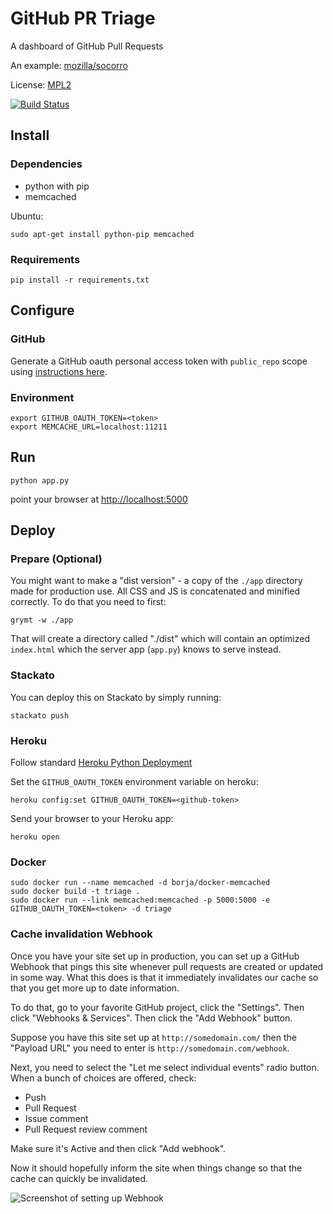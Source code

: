 # GitHub PR Triage

A dashboard of GitHub Pull Requests

An example: [mozilla/socorro](https://prs.mozilla.io/mozilla/socorro)

License: [MPL2](https://www.mozilla.org/MPL/2.0/)

[![Build Status](https://travis-ci.org/peterbe/github-pr-triage.svg?branch=master)](https://travis-ci.org/peterbe/github-pr-triage)

## Install

### Dependencies

 * python with pip
 * memcached

Ubuntu:

    sudo apt-get install python-pip memcached

### Requirements

    pip install -r requirements.txt

## Configure

### GitHub
Generate a GitHub oauth personal access token with `public_repo` scope using
[instructions here](https://help.github.com/articles/creating-an-access-token-for-command-line-use).

### Environment

    export GITHUB_OAUTH_TOKEN=<token>
    export MEMCACHE_URL=localhost:11211

## Run

    python app.py

point your browser at [http://localhost:5000](http://localhost:5000)

## Deploy

### Prepare (Optional)

You might want to make a "dist version" - a copy of the `./app` directory made
for production use. All CSS and JS is concatenated and minified correctly.
To do that you need to first:

    grymt -w ./app

That will create a directory called "./dist" which will contain an optimized
`index.html` which the server app (`app.py`) knows to serve instead.

### Stackato
You can deploy this on Stackato by simply running:

    stackato push

### Heroku

Follow standard [Heroku Python
Deployment](https://devcenter.heroku.com/articles/getting-started-with-python#deploy-your-application-to-heroku)

Set the `GITHUB_OAUTH_TOKEN` environment variable on heroku:

    heroku config:set GITHUB_OAUTH_TOKEN=<github-token>

Send your browser to your Heroku app:

    heroku open

### Docker

    sudo docker run --name memcached -d borja/docker-memcached
    sudo docker build -t triage .
    sudo docker run --link memcached:memcached -p 5000:5000 -e GITHUB_OAUTH_TOKEN=<token> -d triage

### Cache invalidation Webhook

Once you have your site set up in production, you can set up a GitHub Webhook
that pings this site whenever pull requests are created or updated in some way.
What this does is that it immediately invalidates our cache so that you get
more up to date information.

To do that, go to your favorite GitHub project, click the "Settings".
Then click "Webhooks & Services". Then click the "Add Webhook" button.

Suppose you have this site set up at `http://somedomain.com/` then the
"Payload URL" you need to enter is `http://somedomain.com/webhook`.

Next, you need to select the "Let me select individual events" radio button.
When a bunch of choices are offered, check:

* Push
* Pull Request
* Issue comment
* Pull Request review comment

Make sure it's Active and then click "Add webhook".

Now it should hopefully inform the site when things change so that the cache
can quickly be invalidated.

![Screenshot of setting up Webhook](https://raw.githubusercontent.com/peterbe/github-pr-triage/master/webhook-screenshot.png)
